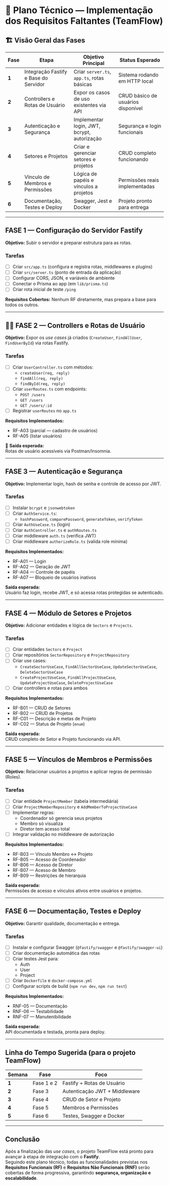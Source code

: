 # 🧭 Plano Técnico — Implementação dos Requisitos Faltantes (TeamFlow)

## 🏗️ Visão Geral das Fases

| Fase | Etapa | Objetivo Principal | Status Esperado |
|------|--------|--------------------|----------------|
| **1** | Integração Fastify e Base do Servidor | Criar `server.ts`, `app.ts`, rotas básicas | Sistema rodando em HTTP local |
| **2** | Controllers e Rotas de Usuário | Expor os casos de uso existentes via API | CRUD básico de usuários disponível |
| **3** | Autenticação e Segurança | Implementar login, JWT, bcrypt, autorização | Segurança e login funcionais |
| **4** | Setores e Projetos | Criar e gerenciar setores e projetos | CRUD completo funcionando |
| **5** | Vínculo de Membros e Permissões | Lógica de papéis e vínculos a projetos | Permissões reais implementadas |
| **6** | Documentação, Testes e Deploy | Swagger, Jest e Docker | Projeto pronto para entrega |

---

##  FASE 1 — Configuração do Servidor Fastify

 **Objetivo:** Subir o servidor e preparar estrutura para as rotas.

### **Tarefas**
- [ ] Criar `src/app.ts` (configura e registra rotas, middlewares e plugins)
- [ ] Criar `src/server.ts` (ponto de entrada da aplicação)
- [ ] Configurar CORS, JSON, e variáveis de ambiente
- [ ] Conectar o Prisma ao app (em `lib/prisma.ts`)
- [ ] Criar rota inicial de teste `/ping`

 **Requisitos Cobertos:** Nenhum RF diretamente, mas prepara a base para todos os outros.

---

## 🧑‍💻 FASE 2 — Controllers e Rotas de Usuário

 **Objetivo:** Expor os *use cases* já criados (`CreateUser`, `FindAllUser`, `FindUserById`) via rotas Fastify.

### **Tarefas**
- [ ] Criar `UserController.ts` com métodos:
  - `createUser(req, reply)`
  - `findAll(req, reply)`
  - `findById(req, reply)`
- [ ] Criar `userRoutes.ts` com endpoints:
  - `POST /users`
  - `GET /users`
  - `GET /users/:id`
- [ ] Registrar `userRoutes` no `app.ts`

 **Requisitos Implementados:**
- RF-A03 (parcial — cadastro de usuários)
- RF-A05 (listar usuários)

📘 **Saída esperada:**  
Rotas de usuário acessíveis via Postman/Insomnia.

---

##  FASE 3 — Autenticação e Segurança

 **Objetivo:** Implementar login, hash de senha e controle de acesso por JWT.

### **Tarefas**
- [ ] Instalar `bcrypt` e `jsonwebtoken`
- [ ] Criar `AuthService.ts`:
  - `hashPassword`, `comparePassword`, `generateToken`, `verifyToken`
- [ ] Criar `AuthUseCase.ts` (login)
- [ ] Criar `AuthController.ts` e `authRoutes.ts`
- [ ] Criar middleware `auth.ts` (verifica JWT)
- [ ] Criar middleware `authorizeRole.ts` (valida role mínima)

 **Requisitos Implementados:**
- RF-A01 — Login
- RF-A02 — Geração de JWT
- RF-A04 — Controle de papéis
- RF-A07 — Bloqueio de usuários inativos

 **Saída esperada:**  
Usuário faz login, recebe JWT, e só acessa rotas protegidas se autenticado.

---

##  FASE 4 — Módulo de Setores e Projetos

 **Objetivo:** Adicionar entidades e lógica de `Sectors` e `Projects`.

### **Tarefas**
- [ ] Criar entidades `Sectors` e `Project`
- [ ] Criar repositórios `SectorRepository` e `ProjectRepository`
- [ ] Criar use cases:
  - `CreateSectorUseCase`, `FindAllSectorUseCase`, `UpdateSectorUseCase`, `DeleteSectorUseCase`
  - `CreateProjectUseCase`, `FindAllProjectUseCase`, `UpdateProjectUseCase`, `DeleteProjectUseCase`
- [ ] Criar controllers e rotas para ambos

 **Requisitos Implementados:**
- RF-B01 — CRUD de Setores
- RF-B02 — CRUD de Projetos
- RF-C01 — Descrição e metas de Projeto
- RF-C02 — Status de Projeto (`enum`)

 **Saída esperada:**  
CRUD completo de Setor e Projeto funcionando via API.

---

##  FASE 5 — Vínculos de Membros e Permissões

**Objetivo:** Relacionar usuários a projetos e aplicar regras de permissão (Roles).

### **Tarefas**
- [ ] Criar entidade `ProjectMember` (tabela intermediária)
- [ ] Criar `ProjectMemberRepository` e `AddMemberToProjectUseCase`
- [ ] Implementar regras:
  - Coordenador só gerencia seus projetos
  - Membro só visualiza
  - Diretor tem acesso total
- [ ] Integrar validação no middleware de autorização

 **Requisitos Implementados:**
- RF-B03 — Vínculo Membro ↔ Projeto
- RF-B05 — Acesso de Coordenador
- RF-B06 — Acesso de Diretor
- RF-B07 — Acesso de Membro
- RF-B09 — Restrições de hierarquia

 **Saída esperada:**  
Permissões de acesso e vínculos ativos entre usuários e projetos.

---

##  FASE 6 — Documentação, Testes e Deploy

**Objetivo:** Garantir qualidade, documentação e entrega.

### **Tarefas**
- [ ] Instalar e configurar Swagger (`@fastify/swagger` e `@fastify/swagger-ui`)
- [ ] Criar documentação automática das rotas
- [ ] Criar testes Jest para:
  - Auth
  - User
  - Project
- [ ] Criar `Dockerfile` e `docker-compose.yml`
- [ ] Configurar scripts de build (`npm run dev`, `npm run test`)

 **Requisitos Implementados:**
- RNF-05 — Documentação
- RNF-06 — Testabilidade
- RNF-07 — Manutenibilidade

 **Saída esperada:**  
API documentada e testada, pronta para deploy.

---

##  Linha do Tempo Sugerida (para o projeto TeamFlow)

| Semana | Fase | Foco |
|---------|------|------|
| **1** | Fase 1 e 2 | Fastify + Rotas de Usuário |
| **2** | Fase 3 | Autenticação JWT + Middleware |
| **3** | Fase 4 | CRUD de Setor e Projeto |
| **4** | Fase 5 | Membros e Permissões |
| **5** | Fase 6 | Testes, Swagger e Docker |

---

##  Conclusão

Após a finalização das *use cases*, o projeto TeamFlow está pronto para avançar à etapa de integração com o **Fastify**.  
Seguindo este plano técnico, todas as funcionalidades previstas nos **Requisitos Funcionais (RF)** e **Requisitos Não Funcionais (RNF)** serão cobertas de forma progressiva, garantindo **segurança, organização e escalabilidade**.
